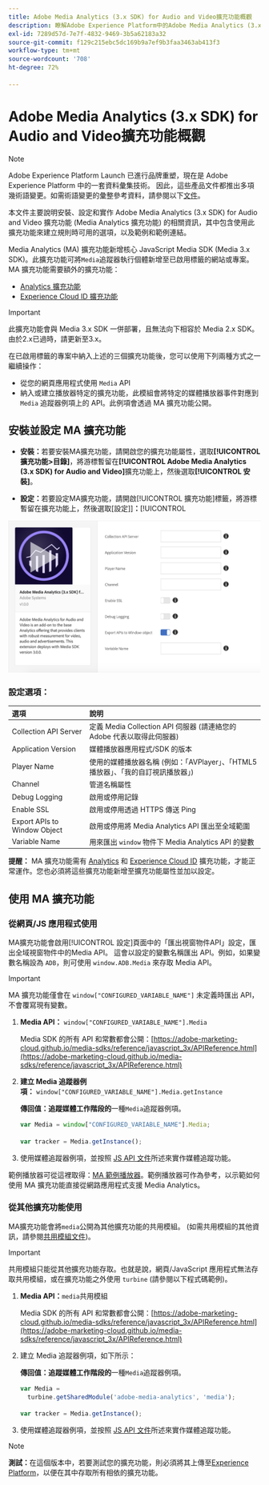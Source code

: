 ```yaml
---
title: Adobe Media Analytics (3.x SDK) for Audio and Video擴充功能概觀
description: 瞭解Adobe Experience Platform中的Adobe Media Analytics (3.x SDK) for Audio and Video標籤擴充功能。
exl-id: 7289d57d-7e7f-4832-9469-3b5a62183a32
source-git-commit: f129c215ebc5dc169b9a7ef9b3faa3463ab413f3
workflow-type: tm+mt
source-wordcount: '708'
ht-degree: 72%

---
```


# Adobe Media Analytics (3.x SDK) for Audio and Video擴充功能概觀

>[!NOTE]
>
>Adobe Experience Platform Launch 已進行品牌重塑，現在是 Adobe Experience Platform 中的一套資料彙集技術。 因此，這些產品文件都推出多項幾術語變更。如需術語變更的彙整參考資料，請參閱以下[文件](../../../term-updates.md)。

本文件主要說明安裝、設定和實作 Adobe Media Analytics (3.x SDK) for Audio and Video 擴充功能 (Media Analytics 擴充功能) 的相關資訊，其中包含使用此擴充功能來建立規則時可用的選項，以及範例和範例連結。

Media Analytics (MA) 擴充功能新增核心 JavaScript Media SDK (Media 3.x SDK)。此擴充功能可將`Media`追蹤器執行個體新增至已啟用標籤的網站或專案。 MA 擴充功能需要額外的擴充功能：

* [Analytics 擴充功能](../analytics/overview.md)
* [Experience Cloud ID 擴充功能](../id-service/overview.md)

>[!IMPORTANT]
>
>此擴充功能會與 Media 3.x SDK 一併部署，且無法向下相容於 Media 2.x SDK。由於2.x已過時，請更新至3.x。

在已啟用標籤的專案中納入上述的三個擴充功能後，您可以使用下列兩種方式之一繼續操作：

* 從您的網頁應用程式使用 `Media` API
* 納入或建立播放器特定的擴充功能，此模組會將特定的媒體播放器事件對應到 `Media` 追蹤器例項上的 API。此例項會透過 MA 擴充功能公開。

## 安裝並設定 MA 擴充功能

* **安裝：**&#x200B;若要安裝MA擴充功能，請開啟您的擴充功能屬性，選取&#x200B;**[!UICONTROL 擴充功能>目錄]**，將游標暫留在&#x200B;**[!UICONTROL Adobe Media Analytics (3.x SDK) for Audio and Video]**&#x200B;擴充功能上，然後選取&#x200B;**[!UICONTROL 安裝]**。

* **設定：**&#x200B;若要設定MA擴充功能，請開啟[!UICONTROL 擴充功能]標籤，將游標暫留在擴充功能上，然後選取[設定]]**：**[!UICONTROL 

![MA 擴充功能設定](../../../images/ext-ma-config.png)

### 設定選項：

| 選項 | 說明 |
| :--- | :--- |
| Collection API Server | 定義 Media Collection API 伺服器 (請連絡您的 Adobe 代表以取得此伺服器) |
| Application Version | 媒體播放器應用程式/SDK 的版本 |
| Player Name | 使用的媒體播放器名稱 (例如：「AVPlayer」、「HTML5 播放器」、「我的自訂視訊播放器」) |
| Channel | 管道名稱屬性 |
| Debug Logging | 啟用或停用記錄 |
| Enable SSL | 啟用或停用透過 HTTPS 傳送 Ping |
| Export APIs to Window Object | 啟用或停用將 Media Analytics API 匯出至全域範圍 |
| Variable Name | 用來匯出 `window` 物件下 Media Analytics API 的變數 |

**提醒：** MA 擴充功能需有 [ Analytics](../analytics/overview.md) 和 [Experience Cloud ID](../id-service/overview.md) 擴充功能，才能正常運作。您也必須將這些擴充功能新增至擴充功能屬性並加以設定。

## 使用 MA 擴充功能

### 從網頁/JS 應用程式使用

MA擴充功能會啟用[!UICONTROL 設定]頁面中的「匯出視窗物件API」設定，匯出全域視窗物件中的Media API。 這會以設定的變數名稱匯出 API。例如，如果變數名稱設為 `ADB`，則可使用 `window.ADB.Media` 來存取 Media API。

>[!IMPORTANT]
>
> MA 擴充功能僅會在 `window["CONFIGURED_VARIABLE_NAME"]` 未定義時匯出 API，不會覆寫現有變數。

1. **Media API：** `window["CONFIGURED_VARIABLE_NAME"].Media`

   Media SDK 的所有 API 和常數都會公開：[https://adobe-marketing-cloud.github.io/media-sdks/reference/javascript_3x/APIReference.html](https://adobe-marketing-cloud.github.io/media-sdks/reference/javascript_3x/APIReference.html)

1. **建立 Media 追蹤器例項：** `window["CONFIGURED_VARIABLE_NAME"].Media.getInstance`

   **傳回值：追蹤媒體工作階段的**&#x200B;一種`Media`追蹤器例項。

   ```javascript
   var Media = window["CONFIGURED_VARIABLE_NAME"].Media;
   
   var tracker = Media.getInstance();
   ```

1. 使用媒體追蹤器例項，並按照 [JS API 文件](https://adobe-marketing-cloud.github.io/media-sdks/reference/javascript_3x/index.html)所述來實作媒體追蹤功能。

範例播放器可從這裡取得：[MA 範例播放器](https://github.com/Adobe-Marketing-Cloud/media-sdks/tree/master/samples/launch/js/3.x)。範例播放器可作為參考，以示範如何使用 MA 擴充功能直接從網路應用程式支援 Media Analytics。


### 從其他擴充功能使用

MA擴充功能會將`media`公開為其他擴充功能的共用模組。 (如需共用模組的其他資訊，請參閱[共用模組文件](../../../extension-dev/web/shared.md))。

>[!IMPORTANT]
>
> 共用模組只能從其他擴充功能存取。也就是說，網頁/JavaScript 應用程式無法存取共用模組，或在擴充功能之外使用 `turbine` (請參閱以下程式碼範例)。

1. **Media API：**`media`共用模組

   Media SDK 的所有 API 和常數都會公開：[https://adobe-marketing-cloud.github.io/media-sdks/reference/javascript_3x/APIReference.html](https://adobe-marketing-cloud.github.io/media-sdks/reference/javascript_3x/APIReference.html)

1. 建立 Media 追蹤器例項，如下所示：

   **傳回值：追蹤媒體工作階段的**&#x200B;一種`Media`追蹤器例項。

   ```javascript
   var Media =
     turbine.getSharedModule('adobe-media-analytics', 'media');
   
   var tracker = Media.getInstance();
   ```

1. 使用媒體追蹤器例項，並按照 [JS API 文件](https://adobe-marketing-cloud.github.io/media-sdks/reference/javascript_3x/index.html)所述來實作媒體追蹤功能。

>[!NOTE]
>
>**測試：**&#x200B;在這個版本中，若要測試您的擴充功能，則必須將其上傳至[Experience Platform](../../../extension-dev/submit/upload-and-test.md)，以便在其中存取所有相依的擴充功能。
